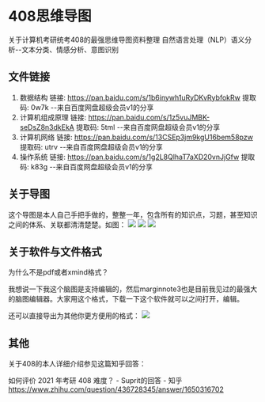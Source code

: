 # 408思维导图
关于计算机考研统考408的最强思维导图资料整理
自然语言处理（NLP）语义分析--文本分类、情感分析、意图识别

## 文件链接
1. 数据结构
链接: https://pan.baidu.com/s/1b6inywh1uRyDKvRybfokRw 提取码: 0w7k 
--来自百度网盘超级会员v1的分享
2. 计算机组成原理
链接: https://pan.baidu.com/s/1z5vuJMBK-seDsZ8n3dkEkA 提取码: 5tml 
--来自百度网盘超级会员v1的分享
3. 计算机网络
链接: https://pan.baidu.com/s/13CSEp3jm9kgU16bem58pzw 提取码: utrv 
--来自百度网盘超级会员v1的分享
4. 操作系统
链接: https://pan.baidu.com/s/1g2L8QlhaT7aXD20vnJjGfw 提取码: k83g 
--来自百度网盘超级会员v1的分享

## 关于导图
这个导图是本人自己手把手做的，整整一年，包含所有的知识点，习题，甚至知识之间的体系、关联都清清楚楚。如图：
![](http://suprit-images.oss-cn-beijing.aliyuncs.com/2021-09-21-033616.jpg)
![](http://suprit-images.oss-cn-beijing.aliyuncs.com/2021-09-21-033653.jpg)
![](http://suprit-images.oss-cn-beijing.aliyuncs.com/2021-09-21-033702.jpg)

## 关于软件与文件格式
为什么不是pdf或者xmind格式？

我想说一下我这个脑图是支持编辑的，然后marginnote3也是目前我见过的最强大的脑图编辑器。大家用这个格式，下载一下这个软件就可以之间打开，编辑。

还可以直接导出为其他你更方便用的格式：
![](http://suprit-images.oss-cn-beijing.aliyuncs.com/2021-09-21-033842.png)

## 其他
关于408的本人详细介绍参见这篇知乎回答：

如何评价 2021 年考研 408 难度？ - Suprit的回答 - 知乎
https://www.zhihu.com/question/436728345/answer/1650316702
